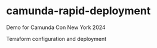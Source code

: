 # camunda-rapid-deployment
Demo for Camunda Con New York 2024

Terraform configuration and deployment
